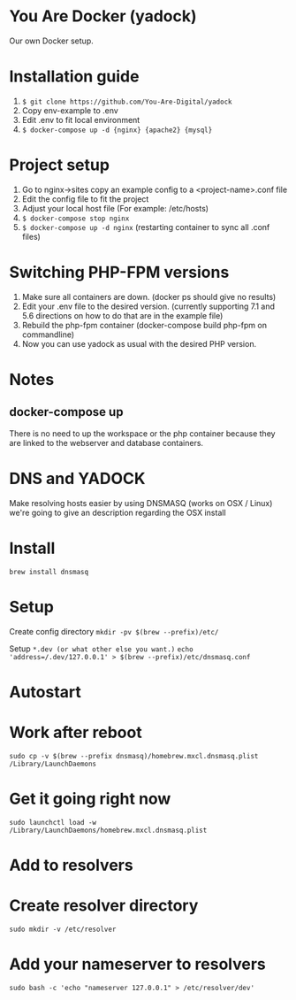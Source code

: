 # You Are Docker (yadock)
Our own Docker setup.

# Installation guide
1. `$ git clone https://github.com/You-Are-Digital/yadock`
2. Copy env-example to .env
3. Edit .env to fit local environment
4. `$ docker-compose up -d {nginx} {apache2} {mysql}`

# Project setup
1. Go to  nginx->sites copy an example config to a \<project-name>.conf file
2. Edit the config file to fit the project
3. Adjust your local host file (For example: /etc/hosts)
4. `$ docker-compose stop nginx`
5. `$ docker-compose up -d nginx` (restarting container to sync all .conf files)

# Switching PHP-FPM versions
1. Make sure all containers are down. (docker ps should give no results)
2. Edit your .env file to the desired version. (currently supporting 7.1 and 5.6 directions on how to do that are in the example file)
3. Rebuild the php-fpm container (docker-compose build php-fpm on commandline)
4. Now you can use yadock as usual with the desired PHP version.

# Notes
## docker-compose up
There is no need to up the workspace or the php container because they are linked to the webserver and database containers.

# DNS and YADOCK
Make resolving hosts easier by using DNSMASQ (works on OSX / Linux) we're going to give an description regarding the OSX install

# Install
`brew install dnsmasq`

# Setup
Create config directory
`mkdir -pv $(brew --prefix)/etc/`

Setup `*.dev (or what other else you want.)`
`echo 'address=/.dev/127.0.0.1' > $(brew --prefix)/etc/dnsmasq.conf`

# Autostart

# Work after reboot
`sudo cp -v $(brew --prefix dnsmasq)/homebrew.mxcl.dnsmasq.plist /Library/LaunchDaemons`

# Get it going right now
`sudo launchctl load -w /Library/LaunchDaemons/homebrew.mxcl.dnsmasq.plist`

# Add to resolvers

# Create resolver directory
`sudo mkdir -v /etc/resolver`

# Add your nameserver to resolvers
`sudo bash -c 'echo "nameserver 127.0.0.1" > /etc/resolver/dev'`